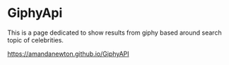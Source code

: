 # GiphyApi

This is a page dedicated to show results from giphy based around search topic of celebrities.

https://amandanewton.github.io/GiphyAPI
